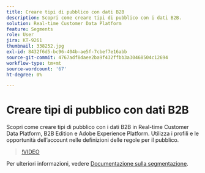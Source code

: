 ```yaml
---
title: Creare tipi di pubblico con dati B2B
description: Scopri come creare tipi di pubblico con i dati B2B.
solution: Real-time Customer Data Platform
feature: Segments
role: User
jira: KT-9261
thumbnail: 338252.jpg
exl-id: 8432f6d5-bc96-404b-ae5f-7cbef7e16abb
source-git-commit: 4767adf8daee2ba9f432ffbb3a30468504c12694
workflow-type: tm+mt
source-wordcount: '67'
ht-degree: 0%

---
```


# Creare tipi di pubblico con dati B2B

Scopri come creare tipi di pubblico con i dati B2B in Real-time Customer Data Platform, B2B Edition e Adobe Experience Platform. Utilizza i profili e le opportunità dell’account nelle definizioni delle regole per il pubblico.

>[!VIDEO](https://video.tv.adobe.com/v/338252?quality=12&learn=on)

Per ulteriori informazioni, vedere [Documentazione sulla segmentazione](https://experienceleague.adobe.com/docs/experience-platform/rtcdp/profile/profile-browse.html).
